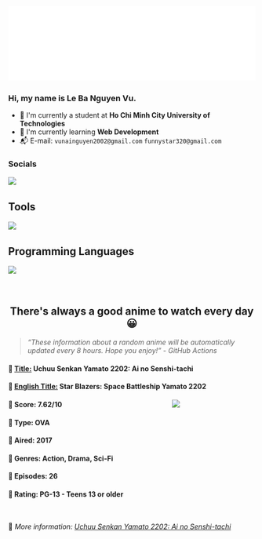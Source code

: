 
<img src="svg/nai.svg" />

<br />

<h3>Hi, my name is <strong>Le Ba Nguyen Vu</strong>.</h3>

- 🏫 I'm currently a student at **Ho Chi Minh City University of Technologies**
- 👀 I'm currently learning **Web Development**
- 📬 E-mail: `vunainguyen2002@gmail.com` `funnystar320@gmail.com`


<h3>Socials</h3>
<a target="_blank" href="https://instagram.com/vu.le1352"><img src="https://img.shields.io/badge/Instagram-%23E4405F.svg?style=for-the-badge&logo=Instagram&logoColor=white" /></a>

<p>
  <h2>Tools</h2>
  <a href="https://skillicons.dev">
    <img src="https://skillicons.dev/icons?i=git,dotnet,mongodb,express,react,nodejs,bootstrap,tailwind,laravel,docker&theme=dark" />
  </a>

  <br />

  <h2>Programming Languages</h2>

  <a href="https://skillicons.dev">
    <img src="https://skillicons.dev/icons?i=javascript,typescript,html,css,cs,php&theme=dark" />
  </a>
</p>

<br />

<h2 align="center">There's always a good anime to watch every day 😀</h2>

<blockquote>
<i>
<q>These information about a random anime will be automatically updated every 8 hours. Hope you enjoy!</q> - GitHub Actions
</i>
</blockquote>

<h4>
  <strong>🥭 <u>Title:</u></strong> Uchuu Senkan Yamato 2202: Ai no Senshi-tachi
</h4>

<h4>🌿 <u>English Title:</u> Star Blazers: Space Battleship Yamato 2202</h4>

<img align="right" width="170" src=https://cdn.myanimelist.net/images/anime/7/84463.jpg />

<h4>🌱 Score: 7.62/10</h4>

<h4>🌲 Type: OVA</h4>

<h4>🌴 Aired: 2017</h4>

<h4>🌵 Genres: Action, Drama, Sci-Fi</h4>

<h4>🥑 Episodes: 26</h4>

<h4>🍏 Rating: PG-13 - Teens 13 or older</h4>

<br />

🍂 *More information: [Uchuu Senkan Yamato 2202: Ai no Senshi-tachi](https://myanimelist.net/anime/33064/Uchuu_Senkan_Yamato_2202__Ai_no_Senshi-tachi)*
    